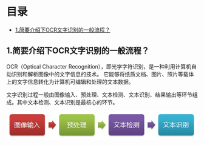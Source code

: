 # 目录

- [1.简要介绍下OCR文字识别的一般流程？](#1.简要介绍下OCR文字识别的一般流程？)


<h2 id="1.简要介绍下OCR文字识别的一般流程？">1.简要介绍下OCR文字识别的一般流程？</h2>

OCR（Optical Character Recognition），即光学字符识别，是一种利用计算机自动识别和解析图像中的文字信息的技术。
它能够将纸质文档、图片、照片等载体上的文字信息转化为计算机可编辑和处理的文本数据。

文字识别过程一般由图像输入、预处理、文本检测、文本识别、结果输出等环节组成。其中文本检测、文本识别是最核心的环节。

![](imgs/OCR流程.png)

